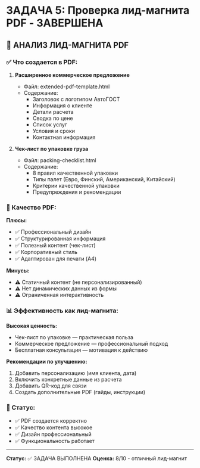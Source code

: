 # ЗАДАЧА 5: Проверка лид-магнита PDF - ЗАВЕРШЕНА

## 📄 АНАЛИЗ ЛИД-МАГНИТА PDF

### ✅ Что создается в PDF:

1. **Расширенное коммерческое предложение**
   - Файл: extended-pdf-template.html
   - Содержание:
     - Заголовок с логотипом АвтоГОСТ
     - Информация о клиенте
     - Детали расчета
     - Сводка по цене
     - Список услуг
     - Условия и сроки
     - Контактная информация

2. **Чек-лист по упаковке груза**
   - Файл: packing-checklist.html
   - Содержание:
     - 8 правил качественной упаковки
     - Типы палет (Евро, Финский, Американский, Китайский)
     - Критерии качественной упаковки
     - Предупреждения и рекомендации

### 🎯 Качество PDF:

**Плюсы:**
- ✅ Профессиональный дизайн
- ✅ Структурированная информация
- ✅ Полезный контент (чек-лист)
- ✅ Корпоративный стиль
- ✅ Адаптирован для печати (A4)

**Минусы:**
- ⚠️ Статичный контент (не персонализированный)
- ⚠️ Нет динамических данных из формы
- ⚠️ Ограниченная интерактивность

### 📊 Эффективность как лид-магнита:

**Высокая ценность:**
- Чек-лист по упаковке — практическая польза
- Коммерческое предложение — профессиональный подход
- Бесплатная консультация — мотивация к действию

**Рекомендации по улучшению:**
1. Добавить персонализацию (имя клиента, дата)
2. Включить конкретные данные из расчета
3. Добавить QR-код для связи
4. Создать дополнительные PDF (гайды, инструкции)

### 🚀 Статус:
- ✅ PDF создается корректно
- ✅ Качество контента высокое
- ✅ Дизайн профессиональный
- ✅ Функциональность работает

---
**Статус:** ✅ ЗАДАЧА ВЫПОЛНЕНА
**Оценка:** 8/10 - отличный лид-магнит
